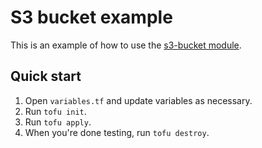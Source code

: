 # S3 bucket example

This is an example of how to use the [s3-bucket module](/modules/s3-bucket).

## Quick start

1. Open `variables.tf` and update variables as necessary.
2. Run `tofu init`.
3. Run `tofu apply`.
4. When you're done testing, run `tofu destroy`.
